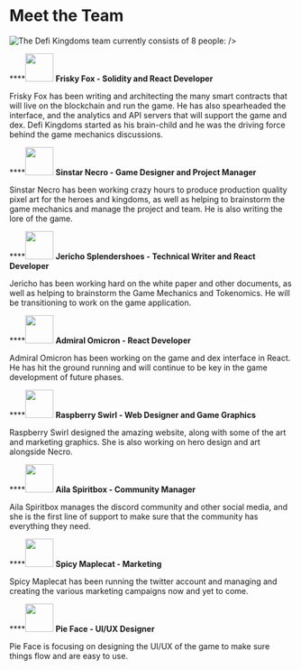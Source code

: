 # Meet the Team

![ The Defi Kingdoms team currently consists of 8 people:](https://dfk-hv.b-cdn.net/website-media/images/team-chart3.png") />

\*\*\*\*<img src="https://dfk-hv.b-cdn.net/website-media/images/71ye+qfdz5l._ac_sl1500_-1-.jpg" width="50" height="50" /> **Frisky Fox - Solidity and React Developer**

Frisky Fox has been writing and architecting the many smart contracts that will live on the blockchain and run the game. He has also spearheaded the interface, and the analytics and API servers that will support the game and dex. Defi Kingdoms started as his brain-child and he was the driving force behind the game mechanics discussions.

\*\*\*\*<img src="https://dfk-hv.b-cdn.net/website-media/images/screen-shot-2021-08-01-at-10.44.58-pm.png" width="50" height="50" /> **Sinstar Necro - Game Designer and Project Manager**

Sinstar Necro has been working crazy hours to produce production quality pixel art for the heroes and kingdoms, as well as helping to brainstorm the game mechanics and manage the project and team. He is also writing the lore of the game.

\*\*\*\*<img src="https://dfk-hv.b-cdn.net/website-media/images/screen-shot-2021-08-01-at-10.43.40-pm.png" width="50" height="50" /> **Jericho Splendershoes - Technical Writer and React Developer**

Jericho has been working hard on the white paper and other documents, as well as helping to brainstorm the Game Mechanics and Tokenomics. He will be transitioning to work on the game application.

\*\*\*\*<img src="https://dfk-hv.b-cdn.net/website-media/images/screen-shot-2021-08-01-at-10.44.05-pm.png" width="50" height="50" /> **Admiral Omicron - React Developer**

Admiral Omicron has been working on the game and dex interface in React. He has hit the ground running and will continue to be key in the game development of future phases.

\*\*\*\*<img src="https://dfk-hv.b-cdn.net/website-media/images/screen-shot-2021-08-01-at-10.44.35-pm.png" width="50" height="50" /> **Raspberry Swirl - Web Designer and Game Graphics**

Raspberry Swirl designed the amazing website, along with some of the art and marketing graphics. She is also working on hero design and art alongside Necro.

\*\*\*\*<img src="https://dfk-hv.b-cdn.net/website-media/images/screen-shot-2021-08-01-at-10.45.26-pm.png" width="50" height="50" /> **Aila Spiritbox - Community Manager**

Aila Spiritbox manages the discord community and other social media, and she is the first line of support to make sure that the community has everything they need.

\*\*\*\*<img src="https://dfk-hv.b-cdn.net/website-media/images/spicy-maple-cat.gif" width="50" height="50" /> **Spicy Maplecat - Marketing**

Spicy Maplecat has been running the twitter account and managing and creating the various marketing campaigns now and yet to come.

\*\*\*\*<img src="https://dfk-hv.b-cdn.net/website-media/images/screen-shot-2021-08-01-at-10.44.18-pm.png" width="50" height="50" /> **Pie Face - UI/UX Designer**

Pie Face is focusing on designing the UI/UX of the game to make sure things flow and are easy to use.

